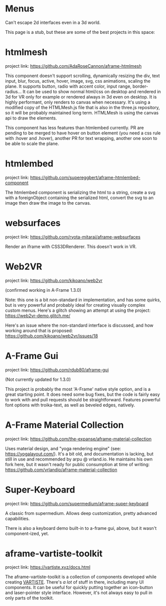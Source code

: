 # Menus
Can't escape 2d interfaces even in a 3d world.

This page is a stub, but these are some of the best projects in this space:

# htmlmesh
project link: https://github.com/AdaRoseCannon/aframe-htmlmesh

This component doesn't support scrolling, dynamically resizing the div, text input, blur, focus, active, hover, image, svg, css animations, scaling the plane. It supports button, radio with accent color, input range, border-radius...
It can be used to show normal html/css on desktop and rendered in 3d for VR only for example or rendered always in 3d even on desktop.
It is highly performant, only renders to canvas when necessary.
It's using a modified copy of the HTMLMesh.js file that is also in the three.js repository, so it will be probably maintained long term.
HTMLMesh is using the canvas api to draw the elements.

This component has less features than htmlembed currently.
PR are pending to be merged to have hover on button element (you need a css rule with :hover and .hover), another PR for text wrapping, another one soon to be able to scale the plane.

# htmlembed
project link: https://github.com/supereggbert/aframe-htmlembed-component

The htmlembed component is serializing the html to a string, create a svg with a foreignObject containing the serialized html, convert the svg to an image then draw the image to the canvas.

# websurfaces
project link: https://github.com/ryota-mitarai/aframe-websurfaces

Render an iframe with CSS3DRenderer. This doesn't work in VR.

# Web2VR
project link: https://github.com/kikoano/web2vr

(confirmed working in A-Frame 1.3.0)

Note: this one is a bit non-standard in implementation, and has some quirks, but is very powerful and probably ideal for creating visually complex custom menus. Here's a glitch showing an attempt at using the project:
https://web2vr-demo.glitch.me/

Here's an issue where the non-standard interface is discussed, and how working around that is proposed: https://github.com/kikoano/web2vr/issues/18

# A-Frame Gui
project link: https://github.com/rdub80/aframe-gui

(Not currently updated for 1.3.0)

This project is probably the most 'A-Frame' native style option, and is a great starting point. It does need some bug fixes, but the code is fairly easy to work with and pull requests should be straightforward. Features powerful font options with troika-text, as well as beveled edges, natively.

# A-Frame Material Collection
project link: https://github.com/the-expanse/aframe-material-collection

Uses material design, and "yoga rendering engine" (see: https://yogalayout.com/). It's a bit old, and documentation is lacking, but still in use and recommended by arpu @ vrland.io. He maintains his own fork here, but it wasn't ready for public consumption at time of writing: https://github.com/vrlandio/aframe-material-collection

# Super-Keyboard
project link: https://github.com/supermedium/aframe-super-keyboard

A classic from supermedium. Allows deep customization, pretty advanced capabilities.

There is also a keyboard demo built-in to a-frame gui, above, but it wasn't component-ized, yet.

# aframe-vartiste-toolkit
project link: https://vartiste.xyz/docs.html

The aframe-vartiste-toolkit is a collection of components developed while creating [VARTISTE](https://vartiste.xyz). There's *a lot* of stuff in there, including many UI components. It can be useful for quickly putting together an icon-button and laser-pointer style interface. However, it's not always easy to pull in only parts of the toolkit.